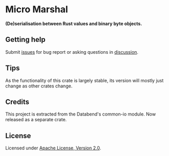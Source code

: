 # Micro Marshal

**(De)serialisation between Rust values and binary byte objects.**

## Getting help

Submit [issues](https://github.com/datafuselabs/opensrv/issues/new/choose) for bug report or asking questions in [discussion](https://github.com/datafuselabs/opensrv/discussions/new?category=q-a).

## Tips

As the functionality of this crate is largely stable, its version will mostly just change as other crates change.

## Credits

This project is extracted from the Databend's common-io module. Now released as a separate crate.

## License

Licensed under <a href="./LICENSE">Apache License, Version 2.0</a>.